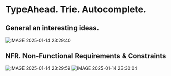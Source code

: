 # TypeAhead. Trie. Autocomplete.
## General an interesting ideas.
![IMAGE 2025-01-14 23:29:40](https://github.com/user-attachments/assets/86439ea7-a72d-411b-bd97-bd3f6b76109d)

## NFR. Non-Functional Requirements & Constraints
![IMAGE 2025-01-14 23:29:59](https://github.com/user-attachments/assets/b861cf0d-e081-4697-82ac-290bc39d535e)
![IMAGE 2025-01-14 23:30:04](https://github.com/user-attachments/assets/c215711c-cdd8-4d48-a0f1-de7bc04a0d30)
